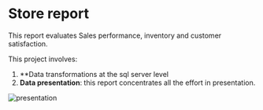 # Store report


This report evaluates Sales performance, inventory and customer satisfaction.


This project involves:

1. **Data transformations at the sql server level
2. **Data presentation**: this report concentrates all the effort in presentation.

![presentation](dataSources/preview.png)
